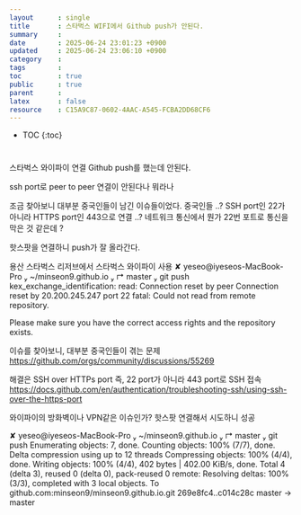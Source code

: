 ```yaml
---
layout      : single
title       : 스타벅스 WIFI에서 Github push가 안된다.
summary     : 
date        : 2025-06-24 23:01:23 +0900
updated     : 2025-06-24 23:06:10 +0900
category    : 
tags        : 
toc         : true
public      : true
parent      : 
latex       : false
resource    : C15A9C87-0602-4AAC-A545-FCBA2DD68CF6
---
```

* TOC
{:toc}

#

스타벅스 와이파이 연결
Github push를 했는데 안된다.

ssh port로 peer to peer 연결이 안된다나 뭐라나

조금 찾아보니 대부분 중국인들이 남긴 이슈들이었다.
중국인들 ..?
SSH port인 22가 아니라 HTTPS port인 443으로 연결 ..?
네트워크 통신에서 뭔가 22번 포트로 통신을 막은 것 같은데 ?

핫스팟을 연결하니 push가 잘 올라간다.



용산 스타벅스 리저브에서 스타벅스 와이파이 사용
✘ yeseo@iyeseos-MacBook-Pro  ~/minseon9.github.io  ↱ master  git push
kex_exchange_identification: read: Connection reset by peer
Connection reset by 20.200.245.247 port 22
fatal: Could not read from remote repository.

Please make sure you have the correct access rights
and the repository exists.


이슈를 찾아보니, 대부분 중국인들이 겪는 문제
https://github.com/orgs/community/discussions/55269

해결은
SSH over HTTPs port
즉, 22 port가 아니라 443 port로 SSH 접속
https://docs.github.com/en/authentication/troubleshooting-ssh/using-ssh-over-the-https-port


와이파이의 방화벽이나 VPN같은 이슈인가?
핫스팟 연결해서 시도하니 성공

 ✘ yeseo@iyeseos-MacBook-Pro  ~/minseon9.github.io  ↱ master  git push
Enumerating objects: 7, done.
Counting objects: 100% (7/7), done.
Delta compression using up to 12 threads
Compressing objects: 100% (4/4), done.
Writing objects: 100% (4/4), 402 bytes | 402.00 KiB/s, done.
Total 4 (delta 3), reused 0 (delta 0), pack-reused 0
remote: Resolving deltas: 100% (3/3), completed with 3 local objects.
To github.com:minseon9/minseon9.github.io.git
   269e8fc4..c014c28c  master -> master
